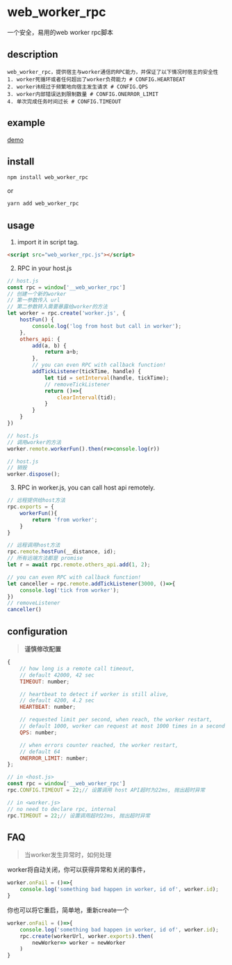 

# web_worker_rpc

一个安全，易用的web worker rpc脚本

## description
```text
web_worker_rpc，提供宿主与worker通信的RPC能力，并保证了以下情况时宿主的安全性
1. worker死循环或者任何超出了worker负荷能力 # CONFIG.HEARTBEAT
2. worker讳规过于频繁地向宿主发生请求 # CONFIG.QPS
3. worker内部错误达到限制数量 # CONFIG.ONERROR_LIMIT
4. 单次完成任务时间过长 # CONFIG.TIMEOUT
```

## example
[demo](https://operali.github.io/web_worker_rpc/dist/index.html)


## install
```bash
npm install web_worker_rpc
```
or
```bash
yarn add web_worker_rpc
```


## usage
1.  import it in script tag.

```html
<script src="web_worker_rpc.js"></script>
```

2. RPC in your host.js
```js
// host.js
const rpc = window['__web_worker_rpc']
// 创建一个新的worker
// 第一参数传入 url
// 第二参数转入需要暴露给worker的方法
let worker = rpc.create('worker.js', {
    hostFun() {
        console.log('log from host but call in worker');
    },
    others_api: {
        add(a, b) {
            return a+b;
        },
        // you can even RPC with callback function!
        addTickListener(tickTime, handle) {
            let tid = setInterval(handle, tickTime);
            // removeTickListener
            return ()=>{
                clearInterval(tid);
            }
        }
    }
})
```
```js
// host.js
// 调用worker的方法
worker.remote.workerFun().then(r=>console.log(r))
```

```js
// host.js
// 销毁
worker.dispose();
```

3. RPC in worker.js, you can call host api remotely.
```js
// 远程提供给host方法
rpc.exports = {
    workerFun(){
        return 'from worker';
    }
}
```
```js
// 远程调用host方法
rpc.remote.hostFun(__distance, id);
// 所有远端方法都是 promise
let r = await rpc.remote.others_api.add(1, 2);
```

```js
// you can even RPC with callback function!
let canceller = rpc.remote.addTickListener(3000, ()=>{
    console.log('tick from worker');
})
// removeListener
canceller()
```

## configuration
> <b>谨慎修改配置</b>
  
```js
{
    // how long is a remote call timeout, 
    // default 42000, 42 sec
    TIMEOUT: number; 

    // heartbeat to detect if worker is still alive, 
    // default 4200, 4.2 sec
    HEARTBEAT: number; 

    // requested limit per second, when reach, the worker restart, 
    // default 1000, worker can request at most 1000 times in a second
    QPS: number; 

    // when errors counter reached, the worker restart, 
    // default 64
    ONERROR_LIMIT: number; 
};
```

```js
// in <host.js>
const rpc = window['__web_worker_rpc']
rpc.CONFIG.TIMEOUT = 22;// 设置调用 host API超时为22ms, 抛出超时异常

// in <worker.js>
// no need to declare rpc, internal
rpc.TIMEOUT = 22;// 设置调用超时22ms, 抛出超时异常
```

## FAQ

> 当worker发生异常时，如何处理

worker将自动关闭，你可以获得异常和关闭的事件，
```js
worker.onFail = ()=>{
    console.log('something bad happen in worker, id of', worker.id);
}
```
你也可以将它重启，简单地，重新create一个
```js
worker.onFail = ()=>{
    console.log('something bad happen in worker, id of', worker.id);
    rpc.create(workerUrl, worker.exports).then(
        newWorker=> worker = newWorker
    )
}
```



